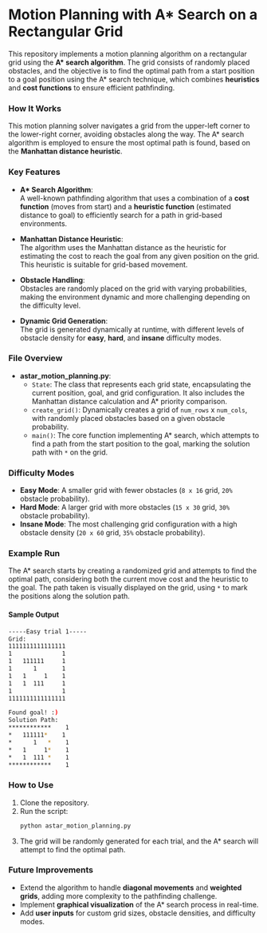 # Motion Planning with A* Search on a Rectangular Grid

This repository implements a motion planning algorithm on a rectangular grid using the **A\* search algorithm**. The grid consists of randomly placed obstacles, and the objective is to find the optimal path from a start position to a goal position using the A* search technique, which combines **heuristics** and **cost functions** to ensure efficient pathfinding.

### How It Works
This motion planning solver navigates a grid from the upper-left corner to the lower-right corner, avoiding obstacles along the way. The A* search algorithm is employed to ensure the most optimal path is found, based on the **Manhattan distance heuristic**.

### Key Features
- **A\* Search Algorithm**:  
  A well-known pathfinding algorithm that uses a combination of a **cost function** (moves from start) and a **heuristic function** (estimated distance to goal) to efficiently search for a path in grid-based environments.
  
- **Manhattan Distance Heuristic**:  
  The algorithm uses the Manhattan distance as the heuristic for estimating the cost to reach the goal from any given position on the grid. This heuristic is suitable for grid-based movement.

- **Obstacle Handling**:  
  Obstacles are randomly placed on the grid with varying probabilities, making the environment dynamic and more challenging depending on the difficulty level.

- **Dynamic Grid Generation**:  
  The grid is generated dynamically at runtime, with different levels of obstacle density for **easy**, **hard**, and **insane** difficulty modes.

### File Overview
- **astar_motion_planning.py**:
  - `State`: The class that represents each grid state, encapsulating the current position, goal, and grid configuration. It also includes the Manhattan distance calculation and A* priority comparison.
  - `create_grid()`: Dynamically creates a grid of `num_rows` x `num_cols`, with randomly placed obstacles based on a given obstacle probability.
  - `main()`: The core function implementing A* search, which attempts to find a path from the start position to the goal, marking the solution path with `*` on the grid.

### Difficulty Modes
- **Easy Mode**: A smaller grid with fewer obstacles (`8 x 16` grid, `20%` obstacle probability).
- **Hard Mode**: A larger grid with more obstacles (`15 x 30` grid, `30%` obstacle probability).
- **Insane Mode**: The most challenging grid configuration with a high obstacle density (`20 x 60` grid, `35%` obstacle probability).

### Example Run
The A* search starts by creating a randomized grid and attempts to find the optimal path, considering both the current move cost and the heuristic to the goal. The path taken is visually displayed on the grid, using `*` to mark the positions along the solution path.

#### Sample Output
```bash
-----Easy trial 1-----
Grid:
1111111111111111
1              1
1   111111     1
1      1       1
1   1     1    1
1   1  111     1
1              1
1111111111111111

Found goal! :)
Solution Path:
************    1
*   111111*    1
*      1   *    1
*   1     1*    1
*   1  111 *    1
************    1
```

### How to Use
1. Clone the repository.
2. Run the script:
   ```bash
   python astar_motion_planning.py
   ```
3. The grid will be randomly generated for each trial, and the A* search will attempt to find the optimal path.

### Future Improvements
- Extend the algorithm to handle **diagonal movements** and **weighted grids**, adding more complexity to the pathfinding challenge.
- Implement **graphical visualization** of the A* search process in real-time.
- Add **user inputs** for custom grid sizes, obstacle densities, and difficulty modes.
